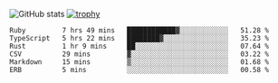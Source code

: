 ![GitHub stats](https://github-readme-stats.vercel.app/api?username=ksk001100&show_icons=true&theme=tokyonight)
[![trophy](https://github-profile-trophy.vercel.app/?username=ksk001100&theme=onedark)](https://github.com/ryo-ma/github-profile-trophy)

<!--START_SECTION:waka-->

```text
Ruby         7 hrs 49 mins   ████████████▓░░░░░░░░░░░░   51.28 %
TypeScript   5 hrs 22 mins   ████████▓░░░░░░░░░░░░░░░░   35.23 %
Rust         1 hr 9 mins     ██░░░░░░░░░░░░░░░░░░░░░░░   07.64 %
CSV          29 mins         ▓░░░░░░░░░░░░░░░░░░░░░░░░   03.22 %
Markdown     15 mins         ▒░░░░░░░░░░░░░░░░░░░░░░░░   01.68 %
ERB          5 mins          ░░░░░░░░░░░░░░░░░░░░░░░░░   00.58 %
```

<!--END_SECTION:waka-->
